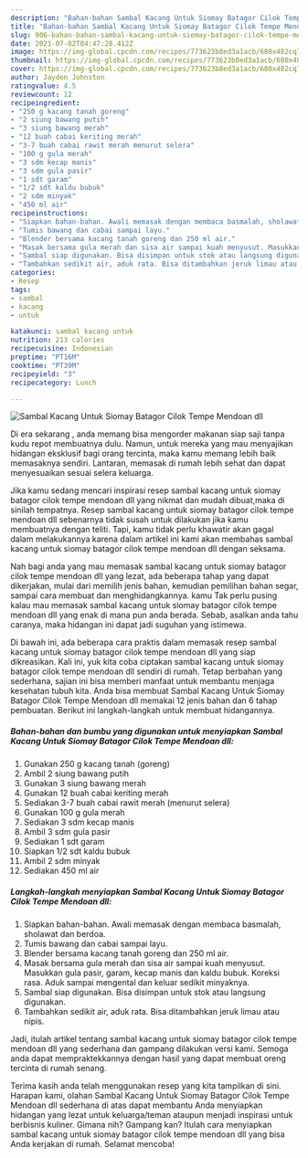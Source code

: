 ```yaml
---
description: "Bahan-bahan Sambal Kacang Untuk Siomay Batagor Cilok Tempe Mendoan dll Sederhana Untuk Jualan"
title: "Bahan-bahan Sambal Kacang Untuk Siomay Batagor Cilok Tempe Mendoan dll Sederhana Untuk Jualan"
slug: 906-bahan-bahan-sambal-kacang-untuk-siomay-batagor-cilok-tempe-mendoan-dll-sederhana-untuk-jualan
date: 2021-07-02T04:47:28.412Z
image: https://img-global.cpcdn.com/recipes/773623b8ed3a1acb/680x482cq70/sambal-kacang-untuk-siomay-batagor-cilok-tempe-mendoan-dll-foto-resep-utama.jpg
thumbnail: https://img-global.cpcdn.com/recipes/773623b8ed3a1acb/680x482cq70/sambal-kacang-untuk-siomay-batagor-cilok-tempe-mendoan-dll-foto-resep-utama.jpg
cover: https://img-global.cpcdn.com/recipes/773623b8ed3a1acb/680x482cq70/sambal-kacang-untuk-siomay-batagor-cilok-tempe-mendoan-dll-foto-resep-utama.jpg
author: Jayden Johnston
ratingvalue: 4.5
reviewcount: 12
recipeingredient:
- "250 g kacang tanah goreng"
- "2 siung bawang putih"
- "3 siung bawang merah"
- "12 buah cabai keriting merah"
- "3-7 buah cabai rawit merah menurut selera"
- "100 g gula merah"
- "3 sdm kecap manis"
- "3 sdm gula pasir"
- "1 sdt garam"
- "1/2 sdt kaldu bubuk"
- "2 sdm minyak"
- "450 ml air"
recipeinstructions:
- "Siapkan bahan-bahan. Awali memasak dengan membaca basmalah, sholawat dan berdoa."
- "Tumis bawang dan cabai sampai layu."
- "Blender bersama kacang tanah goreng dan 250 ml air."
- "Masak bersama gula merah dan sisa air sampai kuah menyusut. Masukkan gula pasir, garam, kecap manis dan kaldu bubuk. Koreksi rasa. Aduk sampai mengental dan keluar sedikit minyaknya."
- "Sambal siap digunakan. Bisa disimpan untuk stok atau langsung digunakan."
- "Tambahkan sedikit air, aduk rata. Bisa ditambahkan jeruk limau atau nipis."
categories:
- Resep
tags:
- sambal
- kacang
- untuk

katakunci: sambal kacang untuk 
nutrition: 213 calories
recipecuisine: Indonesian
preptime: "PT16M"
cooktime: "PT39M"
recipeyield: "3"
recipecategory: Lunch

---
```



![Sambal Kacang Untuk Siomay Batagor Cilok Tempe Mendoan dll](https://img-global.cpcdn.com/recipes/773623b8ed3a1acb/680x482cq70/sambal-kacang-untuk-siomay-batagor-cilok-tempe-mendoan-dll-foto-resep-utama.jpg)

Di era  sekarang , anda memang bisa mengorder makanan siap saji tanpa kudu repot membuatnya dulu. Namun, untuk mereka yang mau menyajikan hidangan eksklusif bagi orang tercinta, maka kamu memang lebih baik memasaknya sendiri. Lantaran, memasak di rumah lebih sehat dan dapat menyesuaikan sesuai selera keluarga.

Jika kamu sedang mencari inspirasi resep sambal kacang untuk siomay batagor cilok tempe mendoan dll yang nikmat dan mudah dibuat,maka di sinilah tempatnya. Resep sambal kacang untuk siomay batagor cilok tempe mendoan dll  sebenarnya tidak susah untuk dilakukan jika kamu membuatnya dengan teliti. Tapi, kamu tidak perlu khawatir akan gagal dalam melakukannya 
karena dalam artikel ini kami akan membahas sambal kacang untuk siomay batagor cilok tempe mendoan dll dengan seksama.  



Nah bagi anda yang mau memasak sambal kacang untuk siomay batagor cilok tempe mendoan dll yang lezat, ada beberapa tahap yang dapat dikerjakan, mulai dari memilih jenis bahan, kemudian pemilihan bahan segar, sampai cara membuat dan menghidangkannya. kamu Tak perlu pusing kalau mau memasak sambal kacang untuk siomay batagor cilok tempe mendoan dll yang enak di mana pun anda berada. Sebab, asalkan anda  tahu caranya, maka hidangan ini dapat jadi suguhan yang istimewa.

Di bawah ini, ada beberapa cara praktis  dalam memasak resep sambal kacang untuk siomay batagor cilok tempe mendoan dll yang siap dikreasikan. Kali ini, yuk kita coba ciptakan sambal kacang untuk siomay batagor cilok tempe mendoan dll sendiri di rumah. Tetap berbahan yang sederhana, sajian ini bisa memberi manfaat untuk membantu menjaga kesehatan tubuh kita. Anda bisa membuat Sambal Kacang Untuk Siomay Batagor Cilok Tempe Mendoan dll memakai 12 jenis bahan dan 6 tahap pembuatan. Berikut ini langkah-langkah untuk membuat hidangannya.

<!--inarticleads1-->

##### Bahan-bahan dan bumbu yang digunakan untuk menyiapkan Sambal Kacang Untuk Siomay Batagor Cilok Tempe Mendoan dll:

1. Gunakan 250 g kacang tanah (goreng)
1. Ambil 2 siung bawang putih
1. Gunakan 3 siung bawang merah
1. Gunakan 12 buah cabai keriting merah
1. Sediakan 3-7 buah cabai rawit merah (menurut selera)
1. Gunakan 100 g gula merah
1. Sediakan 3 sdm kecap manis
1. Ambil 3 sdm gula pasir
1. Sediakan 1 sdt garam
1. Siapkan 1/2 sdt kaldu bubuk
1. Ambil 2 sdm minyak
1. Sediakan 450 ml air




<!--inarticleads2-->

##### Langkah-langkah menyiapkan Sambal Kacang Untuk Siomay Batagor Cilok Tempe Mendoan dll:

1. Siapkan bahan-bahan. Awali memasak dengan membaca basmalah, sholawat dan berdoa.
1. Tumis bawang dan cabai sampai layu.
1. Blender bersama kacang tanah goreng dan 250 ml air.
1. Masak bersama gula merah dan sisa air sampai kuah menyusut. Masukkan gula pasir, garam, kecap manis dan kaldu bubuk. Koreksi rasa. Aduk sampai mengental dan keluar sedikit minyaknya.
1. Sambal siap digunakan. Bisa disimpan untuk stok atau langsung digunakan.
1. Tambahkan sedikit air, aduk rata. Bisa ditambahkan jeruk limau atau nipis.




Jadi, itulah artikel tentang  sambal kacang untuk siomay batagor cilok tempe mendoan dll  yang sederhana dan gampang dilakukan versi kami. Semoga anda dapat mempraktekkannya dengan hasil yang dapat membuat oreng tercinta di rumah senang. 

Terima kasih anda telah menggunakan resep yang kita tampilkan di sini. Harapan kami, olahan  Sambal Kacang Untuk Siomay Batagor Cilok Tempe Mendoan dll sederhana di atas dapat membantu Anda menyiapkan hidangan yang lezat untuk keluarga/teman ataupun menjadi inspirasi untuk berbisnis kuliner. Gimana nih? Gampang kan? Itulah cara menyiapkan sambal kacang untuk siomay batagor cilok tempe mendoan dll yang bisa Anda kerjakan di rumah. Selamat mencoba!

